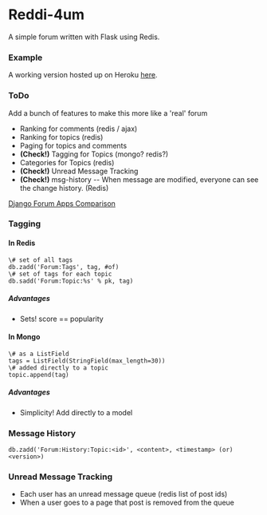 Reddi-4um
===========

A simple forum written with Flask using Redis.

### Example

A working version hosted up on Heroku [here](http://reddi-4um.herokuapp.com/).

### ToDo

Add a bunch of features to make this more like a 'real' forum

* Ranking for comments (redis / ajax)
* Ranking for topics (redis)
* Paging for topics and comments
* **(Check!)** Tagging for Topics (mongo? redis?)
* Categories for Topics (redis)
* **(Check!)** Unread Message Tracking
* **(Check!)** msg-history -- When message are modified, everyone can see the change history. (Redis)

[Django Forum Apps Comparison](https://code.djangoproject.com/wiki/ForumAppsComparison)


### Tagging

#### In Redis

	\# set of all tags
	db.zadd('Forum:Tags', tag, #of)
	\# set of tags for each topic
	db.sadd('Forum:Topic:%s' % pk, tag)

##### Advantages

* Sets! score == popularity

#### In Mongo

	\# as a ListField
	tags = ListField(StringField(max_length=30))
	\# added directly to a topic
	topic.append(tag)

##### Advantages

* Simplicity! Add directly to a model


### Message History

	db.zadd('Forum:History:Topic:<id>', <content>, <timestamp> (or) <version>)


### Unread Message Tracking ###

* Each user has an unread message queue (redis list of post ids)
* When a user goes to a page that post is removed from the queue
